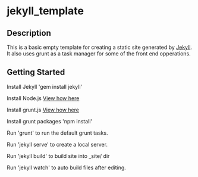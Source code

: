 jekyll_template
===============

Description
-----------
This is a basic empty template for creating a static site generated by [Jekyll](http://jekyllrb.com/).  It also uses grunt as a task manager for some of the front end opperations.

Getting Started
---------------

Install Jekyll
'gem install jekyll'

Install Node.js [View how here](http://nodejs.org/)

Install grunt.js [View how here](http://gruntjs.com/getting-started)

Install grunt packages
'npm install'

Run 'grunt' to run the default grunt tasks.

Run 'jekyll serve' to create a local server.

Run 'jekyll build' to build site into _site/ dir

Run 'jekyll watch' to auto build files after editing.
